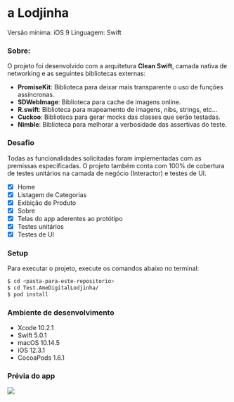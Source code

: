 # a Lodjinha

Versão mínima: iOS 9
Linguagem: Swift</br>

### Sobre:

O projeto foi desenvolvido com a arquitetura **Clean Swift**, camada nativa de networking e as seguintes bibliotecas externas:</br>
- **PromiseKit**: Biblioteca para deixar mais transparente o uso de funções assíncronas.
- **SDWebImage**: Biblioteca para cache de imagens online.
- **R.swift**: Biblioteca para mapeamento de imagens, nibs, strings, etc...
- **Cuckoo**: Biblioteca para gerar mocks das classes que serão testadas.
- **Nimble**: Biblioteca para melhorar a verbosidade das assertivas do teste.

### Desafio
Todas as funcionalidades solicitadas foram implementadas com as premissas especificadas. O projeto também conta com 100% de cobertura de testes unitários na camada de negócio (Interactor) e testes de UI.
- [x] Home
- [x] Listagem de Categorias
- [x] Exibição de Produto
- [x] Sobre
- [x] Telas do app aderentes ao protótipo
- [x] Testes unitários
- [x] Testes de UI

### Setup

Para executar o projeto, execute os comandos abaixo no terminal:
```sh
$ cd <pasta-para-este-repositorio>
$ cd Test.AmeDigitalLodjinha/
$ pod install
```

### Ambiente de desenvolvimento
- Xcode 10.2.1
- Swift 5.0.1
- macOS 10.14.5
- iOS 12.3.1
- CocoaPods 1.6.1

### Prévia do app
![](https://media.giphy.com/media/WUIMQbxnsD7z8ZWVno/giphy.gif)
